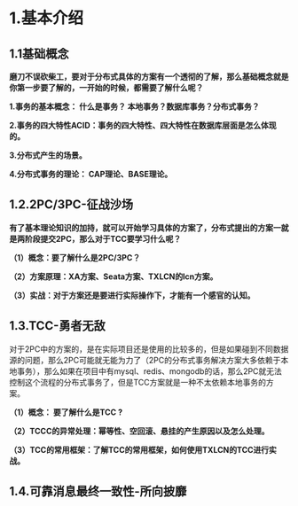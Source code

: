 # 1.基本介绍

## 1.1**基础概念**

**磨刀不误砍柴工，要对于分布式具体的方案有一个透彻的了解，那么基础概念就是你第一步要了解的，一开始的时候，都需要了解什么呢？**

**1.事务的基本概念： 什么是事务？ 本地事务？数据库事务？分布式事务？**

**2.事务的四大特性ACID：事务的四大特性、四大特性在数据库层面是怎么体现的。**

**3.分布式产生的场景。**

**4.分布式事务的理论： CAP理论、BASE理论。**

## 1.2.**2PC/3PC-征战沙场**

**有了基本理论知识的加持，就可以开始学习具体的方案了，分布式提出的方案一就是两阶段提交2PC，那么对于TCC要学习什么呢？**

**（1）概念：要了解什么是2PC/3PC？**

**（2）方案原理：XA方案、Seata方案、TXLCN的lcn方案。**

**（3）实战：对于方案还是要进行实际操作下，才能有一个感官的认知。**

## 1.3.**TCC-勇者无敌**

对于2PC中的方案的，是在实际项目还是使用的比较多的，但是如果碰到不同数据源的问题，那么2PC可能就无能为力了（2PC的分布式事务解决方案大多依赖于本地事务），那么如果在项目中有mysql、redis、mongodb的话，那么2PC就无法控制这个流程的分布式事务了，但是TCC方案就是一种不太依赖本地事务的方案。

**（1）概念： 要了解什么是TCC ?**

**（2）TCCC的异常处理：幂等性、空回滚、悬挂的产生原因以及怎么处理。**

**（3）TCC的常用框架：了解TCC的常用框架，如何使用TXLCN的TCC进行实战。**

## 1.4.**可靠消息最终一致性-所向披靡**



